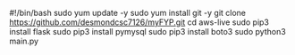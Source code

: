 #!/bin/bash
sudo yum update -y
sudo yum install git -y
git clone https://github.com/desmondcsc7126/myFYP.git
cd aws-live
sudo pip3 install flask
sudo pip3 install pymysql
sudo pip3 install boto3
sudo python3 main.py
